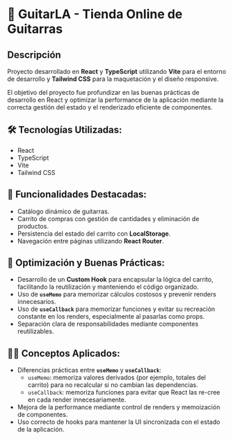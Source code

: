 # 🎸 GuitarLA - Tienda Online de Guitarras  

## Descripción  
Proyecto desarrollado en **React** y **TypeScript** utilizando **Vite** para el entorno de desarrollo y **Tailwind CSS** para la maquetación y el diseño responsive.

El objetivo del proyecto fue profundizar en las buenas prácticas de desarrollo en React y optimizar la performance de la aplicación mediante la correcta gestión del estado y el renderizado eficiente de componentes.

## 🛠️ Tecnologías Utilizadas:
- React
- TypeScript
- Vite
- Tailwind CSS

## 🚀 Funcionalidades Destacadas:
- Catálogo dinámico de guitarras.
- Carrito de compras con gestión de cantidades y eliminación de productos.
- Persistencia del estado del carrito con **LocalStorage**.
- Navegación entre páginas utilizando **React Router**.

## 🔧 Optimización y Buenas Prácticas:
- Desarrollo de un **Custom Hook** para encapsular la lógica del carrito, facilitando la reutilización y manteniendo el código organizado.
- Uso de **`useMemo`** para memorizar cálculos costosos y prevenir renders innecesarios.
- Uso de **`useCallback`** para memorizar funciones y evitar su recreación constante en los renders, especialmente al pasarlas como props.
- Separación clara de responsabilidades mediante componentes reutilizables.

## 🧑‍💻 Conceptos Aplicados:
- Diferencias prácticas entre **`useMemo`** y **`useCallback`**:
  - `useMemo`: memoriza valores derivados (por ejemplo, totales del carrito) para no recalcular si no cambian las dependencias.
  - `useCallback`: memoriza funciones para evitar que React las re-cree en cada render innecesariamente.
- Mejora de la performance mediante control de renders y memoización de componentes.
- Uso correcto de hooks para mantener la UI sincronizada con el estado de la aplicación.
